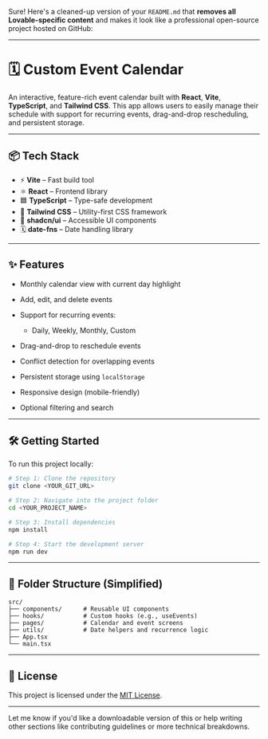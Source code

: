 Sure! Here's a cleaned-up version of your `README.md` that **removes all Lovable-specific content** and makes it look like a professional open-source project hosted on GitHub:

---

# 🗓️ Custom Event Calendar

An interactive, feature-rich event calendar built with **React**, **Vite**, **TypeScript**, and **Tailwind CSS**. This app allows users to easily manage their schedule with support for recurring events, drag-and-drop rescheduling, and persistent storage.

---



## 📦 Tech Stack

* ⚡ **Vite** – Fast build tool
* ⚛️ **React** – Frontend library
* 🟦 **TypeScript** – Type-safe development
* 🎨 **Tailwind CSS** – Utility-first CSS framework
* 🧩 **shadcn/ui** – Accessible UI components
* 🗓️ **date-fns** – Date handling library

---

## ✨ Features

* Monthly calendar view with current day highlight
* Add, edit, and delete events
* Support for recurring events:

  * Daily, Weekly, Monthly, Custom
* Drag-and-drop to reschedule events
* Conflict detection for overlapping events
* Persistent storage using `localStorage`
* Responsive design (mobile-friendly)
* Optional filtering and search

---

## 🛠️ Getting Started

To run this project locally:

```bash
# Step 1: Clone the repository
git clone <YOUR_GIT_URL>

# Step 2: Navigate into the project folder
cd <YOUR_PROJECT_NAME>

# Step 3: Install dependencies
npm install

# Step 4: Start the development server
npm run dev
```

---

## 📂 Folder Structure (Simplified)

```
src/
├── components/      # Reusable UI components
├── hooks/           # Custom hooks (e.g., useEvents)
├── pages/           # Calendar and event screens
├── utils/           # Date helpers and recurrence logic
├── App.tsx
└── main.tsx
```

---

## 📄 License

This project is licensed under the [MIT License](LICENSE).

---

Let me know if you'd like a downloadable version of this or help writing other sections like contributing guidelines or more technical breakdowns.

